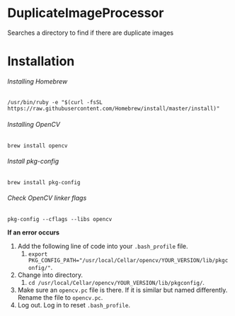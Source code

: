 # DuplicateImageProcessor
Searches a directory to find if there are duplicate images

# Installation
###### Installing Homebrew
`/usr/bin/ruby -e "$(curl -fsSL https://raw.githubusercontent.com/Homebrew/install/master/install)"`
###### Installing OpenCV
`brew install opencv`
###### Install pkg-config
`brew install pkg-config`
###### Check OpenCV linker flags
`pkg-config --cflags --libs opencv`

**If an error occurs**
1. Add the following line of code into your `.bash_profile` file.
   1. `export PKG_CONFIG_PATH="/usr/local/Cellar/opencv/YOUR_VERSION/lib/pkgconfig/"`.
2. Change into directory.
   1. `cd /usr/local/Cellar/opencv/YOUR_VERSION/lib/pkgconfig/`.
3. Make sure an `opencv.pc` file is there. If it is similar but named differently. Rename the file to `opencv.pc`.
4. Log out. Log in to reset `.bash_profile`.
